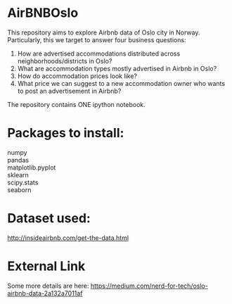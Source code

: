 # AirBNBOslo
This repository aims to explore Airbnb data of Oslo city in Norway.  
Particularly, this we target to answer four business questions:  
1. How are advertised accommodations distributed across neighborhoods/districts in Oslo?
2. What are accommodation types mostly advertised in Airbnb in Oslo?
3. How do accommodation prices look like?
4. What price we can suggest to a new accommodation owner who wants to post an advertisement in Airbnb?


The repository contains ONE ipython notebook.

# Packages to install:

numpy  
pandas  
matplotlib.pyplot  
sklearn  
scipy.stats  
seaborn

# Dataset used:  
http://insideairbnb.com/get-the-data.html

# External Link  
Some more details are here: https://medium.com/nerd-for-tech/oslo-airbnb-data-2a132a7011af
